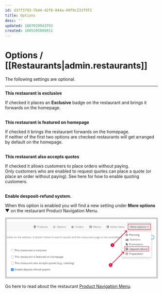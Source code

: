 ```yaml
---
id: d37f3793-7b44-42f8-844a-09f9c233f9f2
title: Options
desc: ''
updated: 1607029943793
created: 1605205686911
---
```


<!-- CSS -->
<link rel="stylesheet" href="https://cdn.jsdelivr.net/npm/bootstrap@4.5.3/dist/css/bootstrap.min.css" integrity="sha384-TX8t27EcRE3e/ihU7zmQxVncDAy5uIKz4rEkgIXeMed4M0jlfIDPvg6uqKI2xXr2" crossorigin="anonymous">
<!-- jQuery and JS bundle w/ Popper.js -->
<script src="https://code.jquery.com/jquery-3.5.1.slim.min.js" integrity="sha384-DfXdz2htPH0lsSSs5nCTpuj/zy4C+OGpamoFVy38MVBnE+IbbVYUew+OrCXaRkfj" crossorigin="anonymous"></script>
<script src="https://cdn.jsdelivr.net/npm/bootstrap@4.5.3/dist/js/bootstrap.bundle.min.js" integrity="sha384-ho+j7jyWK8fNQe+A12Hb8AhRq26LrZ/JpcUGGOn+Y7RsweNrtN/tE3MoK7ZeZDyx" crossorigin="anonymous"></script>
<!-- Font Awesome -->
<script src="https://kit.fontawesome.com/489c6dd9c4.js" crossorigin="anonymous"></script>

# Options / [[Restaurants|admin.restaurants]]

<div class="alert alert-info" role="alert">
The following settings are optional.
</div>

---

**This restaurant is exclusive**
<div class="alert alert-primary" role="alert">
If checked it places an <strong>Exclusive</strong> badge on the restaurant and brings it forwards on the homepage. 
</div>
<br>

**This restaurant is featured on homepage**
<div class="alert alert-primary" role="alert">
If checked it brings the restaurant forwards on the homepage. 
</div>

<div class="alert alert-secondary" role="alert">
If neither of the first two options are checked restaurants will get arranged by default on the homepage.
</div>
<br>

**This restaurant also accepts quotes**
<div class="alert alert-primary" role="alert">
If checked it allows customers to place orders without paying. 
</div>

<div class="alert alert-warning" role="alert">
Only customers who are enabled to request quotes can place a quote (or place an order without paying). See here for how to enable quoting customers.
</div>
<br>

**Enable desposit-refund system.**
<div class="alert alert-warning" role="alert">
When this option is enabled you will find a new setting under <strong>More options ▼</strong> on the restaurant Product Navigation Menu.
</div>

![](assets/images/enableDepositMoreOptionsDepRefund.png)
<br>

Go here to read about the restaurant [Product Navigation Menu](admin.restaurants.productmenu).